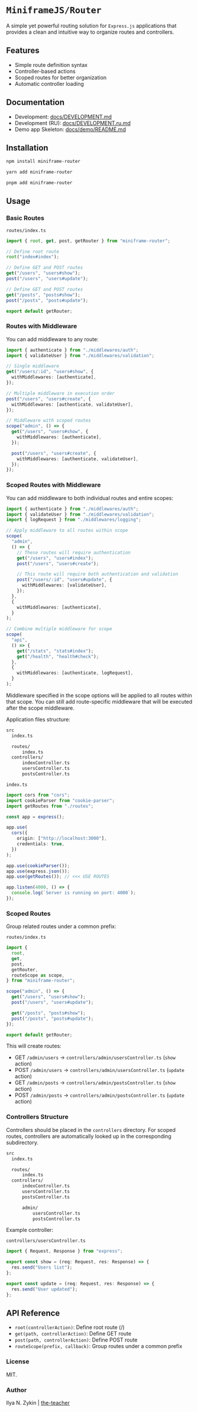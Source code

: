 # `MiniframeJS/Router`

A simple yet powerful routing solution for `Express.js` applications that provides a clean and intuitive way to organize routes and controllers.

## Features

- Simple route definition syntax
- Controller-based actions
- Scoped routes for better organization
- Automatic controller loading

## Documentation

- Development: [docs/DEVELOPMENT.md](docs/DEVELOPMENT.md)
- Development (RU): [docs/DEVELOPMENT.ru.md](docs/DEVELOPMENT.ru.md)
- Demo app Skeleton: [docs/demo/README.md](docs/demo/README.md)

## Installation

```bash
npm install miniframe-router
```

```bash
yarn add miniframe-router
```

```bash
pnpm add miniframe-router
```

## Usage

### Basic Routes

`routes/index.ts`

```ts
import { root, get, post, getRouter } from "miniframe-router";

// Define root route
root("index#index");

// Define GET and POST routes
get("/users", "users#show");
post("/users", "users#update");

// Define GET and POST routes
get("/posts", "posts#show");
post("/posts", "posts#update");

export default getRouter;
```

### Routes with Middleware

You can add middleware to any route:

```ts
import { authenticate } from "./middlewares/auth";
import { validateUser } from "./middlewares/validation";

// Single middleware
get("/users/:id", "users#show", {
  withMiddlewares: [authenticate],
});

// Multiple middleware in execution order
post("/users", "users#create", {
  withMiddlewares: [authenticate, validateUser],
});

// Middleware with scoped routes
scope("admin", () => {
  get("/users", "users#show", {
    withMiddlewares: [authenticate],
  });

  post("/users", "users#create", {
    withMiddlewares: [authenticate, validateUser],
  });
});
```

### Scoped Routes with Middleware

You can add middleware to both individual routes and entire scopes:

```ts
import { authenticate } from "./middlewares/auth";
import { validateUser } from "./middlewares/validation";
import { logRequest } from "./middlewares/logging";

// Apply middleware to all routes within scope
scope(
  "admin",
  () => {
    // These routes will require authentication
    get("/users", "users#index");
    post("/users", "users#create");

    // This route will require both authentication and validation
    post("/users/:id", "users#update", {
      withMiddlewares: [validateUser],
    });
  },
  {
    withMiddlewares: [authenticate],
  }
);

// Combine multiple middleware for scope
scope(
  "api",
  () => {
    get("/stats", "stats#index");
    get("/health", "health#check");
  },
  {
    withMiddlewares: [authenticate, logRequest],
  }
);
```

Middleware specified in the scope options will be applied to all routes within that scope.
You can still add route-specific middleware that will be executed after the scope middleware.

Application files structure:

```bash
src
  index.ts

  routes/
      index.ts
  controllers/
      indexController.ts
      usersController.ts
      postsController.ts
```

`index.ts`

```ts
import cors from "cors";
import cookieParser from "cookie-parser";
import getRoutes from "./routes";

const app = express();

app.use(
  cors({
    origin: ["http://localhost:3000"],
    credentials: true,
  })
);

app.use(cookieParser());
app.use(express.json());
app.use(getRoutes()); // <<< USE ROUTES

app.listen(4000, () => {
  console.log(`Server is running on port: 4000`);
});
```

### Scoped Routes

Group related routes under a common prefix:

`routes/index.ts`

```ts
import {
  root,
  get,
  post,
  getRouter,
  routeScope as scope,
} from "miniframe-router";

scope("admin", () => {
  get("/users", "users#show");
  post("/users", "users#update");

  get("/posts", "posts#show");
  post("/posts", "posts#update");
});

export default getRouter;
```

This will create routes:

- GET `/admin/users` -> `controllers/admin/usersController.ts` (`show` action)
- POST `/admin/users` -> `controllers/admin/usersController.ts` (`update` action)
- GET `/admin/posts` -> `controllers/admin/postsController.ts` (`show` action)
- POST `/admin/posts` -> `controllers/admin/postsController.ts` (`update` action)

### Controllers Structure

Controllers should be placed in the `controllers` directory. For scoped routes, controllers are automatically looked up in the corresponding subdirectory.

```bash
src
  index.ts

  routes/
      index.ts
  controllers/
      indexController.ts
      usersController.ts
      postsController.ts

      admin/
          usersController.ts
          postsController.ts
```

Example controller:

`controllers/usersController.ts`

```typescript
import { Request, Response } from "express";

export const show = (req: Request, res: Response) => {
  res.send("Users list");
};

export const update = (req: Request, res: Response) => {
  res.send("User updated");
};
```

## API Reference

- `root(controllerAction)`: Define root route (/)
- `get(path, controllerAction)`: Define GET route
- `post(path, controllerAction)`: Define POST route
- `routeScope(prefix, callback)`: Group routes under a common prefix

### License

MIT.

### Author

Ilya N. Zykin | [the-teacher](https://github.com/the-teacher)
